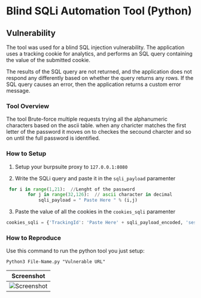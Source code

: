 # Blind SQLi Automation Tool (Python)

## Vulnerability
The tool was used for a blind SQL injection vulnerability. The application uses a tracking cookie for analytics, and performs an SQL query containing the value of the submitted cookie.

The results of the SQL query are not returned, and the application does not respond any differently based on whether the query returns any rows. If the SQL query causes an error, then the application returns a custom error message. 

### Tool Overview

The tool Brute-force multiple requests trying all the alphanumeric characters based on the ascii table. when any charicter matches the first letter of the password it moves on to checkes the secound charcter and so on until the full password is identified.

### How to Setup
1. Setup your burpsuite proxy to `127.0.0.1:8080`

2. Write the SQLi query and paste it in the `sqli_payload` paramenter 

```py
 for i in range(1,21):  //Lenght of the password
        for j in range(32,126):  // ascii character in decimal
            sqli_payload = " Paste Here " % (i,j)
```         

3. Paste the value of all the cookies in the `cookies_sqli` paramenter

```python
cookies_sqli = {'TrackingId': 'Paste Here' + sqli_payload_encoded, 'session': 'Paste Here'}
```

### How to Reproduce 
Use this command to run the python tool you just setup:

`Python3 File-Name.py "Vulnerable URL"`


| Screenshot |
|------------|
|![Screenshot](https://user-images.githubusercontent.com/68829493/129448628-67a2a1f4-0bed-4a01-a30c-221be35646f6.jpg)


